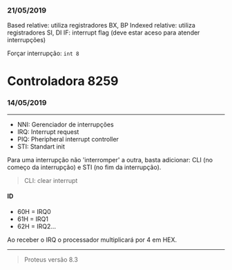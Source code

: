 ### 21/05/2019

Based relative: utiliza registradores BX, BP
Indexed relative: utiliza registradores SI, DI
IF: interrupt flag (deve estar aceso para atender interrupções)

Forçar interrupção: `int 8`

# Controladora 8259

### 14/05/2019 

---

- NNI: Gerenciador de interrupções
- IRQ: Interrupt request
- PIQ: Pheripheral interrupt controller
- STI: Standart init
  
Para uma interrupção não 'interromper' a outra, basta adicionar:
CLI (no começo da interrupção) e STI (no fim da interrupção).

> CLI: clear interrupt

#### ID
- 60H = IRQ0
- 61H = IRQ1
- 62H = IRQ2...

Ao receber o IRQ o processador multiplicará por 4 em HEX.

-----

> Proteus versão 8.3
